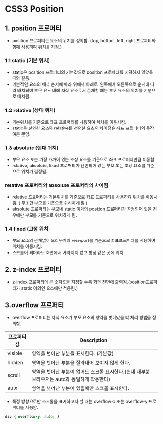 # CSS3 Position

## 1. position 프로퍼티

- position 프로퍼티는 요소의 위치를 정의함. (top, bottom, left, right 프로퍼티와 함꼐 사용하여 위치를 지정.)

### 1.1 static (기본 위치)

- static은 position 프로퍼티의 기본값으로 position 프로퍼티를 지정하지 않았을 때와 같음.
- 기본적인 요소의 배추 순서에 따라 위에서 아래로, 왼쪽에서 오른쪽으로 순서에 따라 배치되며 부모 요소 내에 자식 요소로서 존재할 때는 부모 요소의 위치를 기분으로 배치됨.

### 1.2 relative (상대 위치)

- 기본위치를 기준으로 좌표 프로퍼티를 사용하여 위치를 이동시킴.
- static을 선언한 요소와 relative를 선언한 요소의 차이점은 좌표 프로퍼티의 동작 여분 뿐임.

### 1.3 absolute (절대 위치)

- 부모 요소 또는 가장 가까이 있는 조상 요소를 기준으로 좌표 프로퍼티만큼 이동함.
- relative, absolute, fixed 프로퍼티가 선언되어 있는 부모 또는 조상 요소를 기준으로 위치가 결정됨.

### relative 프로퍼티와 absolute 프로퍼티의 차이점

- relative 프로퍼티는 기본위치를 기준으로 좌표 프로퍼티를 사용하여 위치를 이동시킴. ( 무조건 부모를 기준으로 위치하게 됨.)
- absolute 프로퍼티는 부모네 static 이외의 position 프로퍼티가 지정되어 있을 경우에만 부모를 기준으로 위치하게 됨.

### 1.4 fixed (고정 위치)

- 부모 요소와 관계없이 브라우저의 viewport를 기준으로 좌표프로퍼티를 사용하여 위치를 이동시킴.
- 스크롤이 되더라도 화면에서 사라지지 않고 항상 같은 곳에 위치.

## 2. z-index 프로퍼티

- z-index 프로퍼티에 큰 숫자값을 지정할 수록 화면 전면에 출력됨.(position프로퍼티가 static 이외인 요소에만 적용됨.)

## 3.overflow 프로퍼티

- overflow 프로퍼티는 자식 요소가 부모 요소의 영역을 벗어났을 떄 처리 방법을 정의함.

| 프로퍼티값 | Description                                                  |
| ---------- | ------------------------------------------------------------ |
| visible    | 영역을 벗어난 부분을 표시한다. (기본값)                      |
| hidden     | 영역을 벗어난 부분을 잘라내어 보이지 않게 한다.              |
| scroll     | 영역을 벗어난 부분이 없어도 스크롤 표시한다.(현재 대부분 브라우저는 auto과 동일하게 작동한다) |
| auto       | 영역을 벗어난 부분이 있을때만 스크롤 표시한다.               |

- 특정 방향으로만 스크롤을 표시하고자 할 때는 overflow-x 또는 overflow-y 프로퍼티를 사용함.

```css
div { overflow-y: auto; }
```